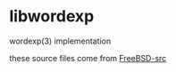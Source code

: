 # libwordexp
wordexp(3) implementation

these source files come from [FreeBSD-src](https://github.com/freebsd/freebsd-src)
